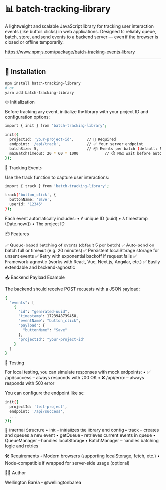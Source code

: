 # 📊 batch-tracking-library

A lightweight and scalable JavaScript library for tracking user interaction events (like button clicks) in web applications. Designed to reliably queue, batch, store, and send events to a backend server — even if the browser is closed or offline temporarily.

https://www.npmjs.com/package/batch-tracking-events-library

---

## 🚀 Installation

```bash
npm install batch-tracking-library
# or
yarn add batch-tracking-library
```

⚙️ Initialization

Before tracking any event, initialize the library with your project ID and configuration options:

```bash
import { init } from 'batch-tracking-library';

init({
  projectId: 'your-project-id',      // 🔐 Required
  endpoint: '/api/track',            // ✅ Your server endpoint
  batchSize: 5,                      // 📦 Events per batch (default: 5)
  maxBatchTimeout: 20 * 60 * 1000            // ⏱️ Max wait before auto-send (in ms)
});
```

🎯 Tracking Events

Use the track function to capture user interactions:

```bash
import { track } from 'batch-tracking-library';

track('button_click', {
  buttonName: 'Save',
  userId: '12345'
});
```

Each event automatically includes:
• A unique ID (uuid)
• A timestamp (Date.now())
• The project ID

📦 Features

✅ Queue-based batching of events (default 5 per batch)
✅ Auto-send on batch full or timeout (e.g. 20 minutes)
✅ Persistent localStorage storage for unsent events
✅ Retry with exponential backoff if request fails
✅ Framework-agnostic (works with React, Vue, Next.js, Angular, etc.)
✅ Easily extendable and backend-agnostic

📤 Backend Payload Example

The backend should receive POST requests with a JSON payload:

```bash
{
  "events": [
    {
      "id": "generated-uuid",
      "timestamp": 1723948739458,
      "eventName": "button_click",
      "payload": {
        "buttonName": "Save"
      },
      "projectId": "your-project-id"
    }
  ]
}
```

🧪 Testing

For local testing, you can simulate responses with mock endpoints:
• ✅ /api/success – always responds with 200 OK
• ❌ /api/error – always responds with 500 error

You can configure the endpoint like so:

```bash
init({
  projectId: 'test-project',
  endpoint: '/api/success',
  ...
});
```

📁 Internal Structure
• init – initializes the library and config
• track – creates and queues a new event
• getQueue – retrieves current events in queue
• QueueManager – handles localStorage
• BatchManager – handles batching logic and retries

🛠️ Requirements
• Modern browsers (supporting localStorage, fetch, etc.)
• Node-compatible if wrapped for server-side usage (optional)

👨‍💻 Author

Wellington Barêa – @wellingtonbarea

